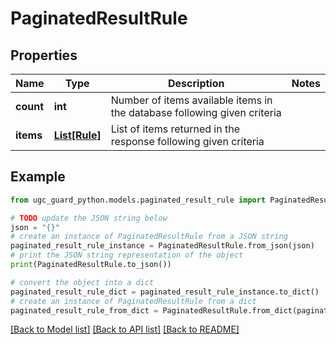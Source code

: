 # PaginatedResultRule


## Properties

Name | Type | Description | Notes
------------ | ------------- | ------------- | -------------
**count** | **int** | Number of items available items in the database following given criteria | 
**items** | [**List[Rule]**](Rule.md) | List of items returned in the response following given criteria | 

## Example

```python
from ugc_guard_python.models.paginated_result_rule import PaginatedResultRule

# TODO update the JSON string below
json = "{}"
# create an instance of PaginatedResultRule from a JSON string
paginated_result_rule_instance = PaginatedResultRule.from_json(json)
# print the JSON string representation of the object
print(PaginatedResultRule.to_json())

# convert the object into a dict
paginated_result_rule_dict = paginated_result_rule_instance.to_dict()
# create an instance of PaginatedResultRule from a dict
paginated_result_rule_from_dict = PaginatedResultRule.from_dict(paginated_result_rule_dict)
```
[[Back to Model list]](../README.md#documentation-for-models) [[Back to API list]](../README.md#documentation-for-api-endpoints) [[Back to README]](../README.md)


